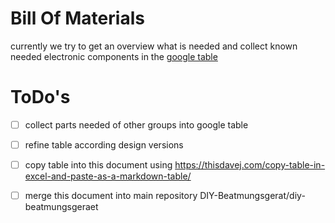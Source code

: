 # Bill Of Materials

currently we try to get an overview what is needed and collect known needed electronic components in the 
[google table](https://docs.google.com/spreadsheets/d/1djgl5Ij8K-frWrmMJztbYcA8Ruay1QC3LwuZ74lpqfk/edit?usp=sharing)

# ToDo's
- [ ] collect parts needed of other groups into google table
- [ ] refine table according design versions
- [ ] copy table into this document using https://thisdavej.com/copy-table-in-excel-and-paste-as-a-markdown-table/
- [ ] merge this document into main repository DIY-Beatmungsgerat/diy-beatmungsgeraet

